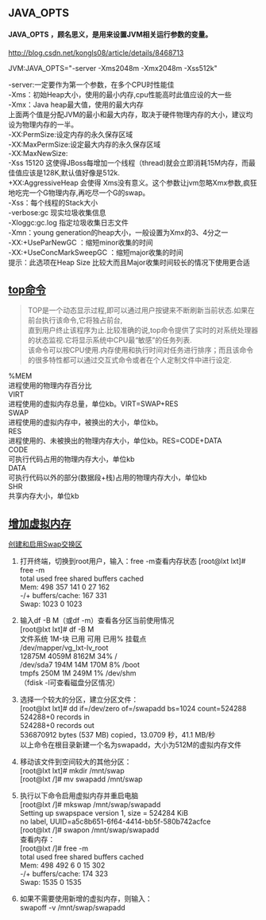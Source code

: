## JAVA_OPTS

#### JAVA_OPTS ，顾名思义，是用来设置JVM相关运行参数的变量。
http://blog.csdn.net/kongls08/article/details/8468713

JVM:JAVA_OPTS="-server -Xms2048m -Xmx2048m -Xss512k"

-server:一定要作为第一个参数，在多个CPU时性能佳  
-Xms：初始Heap大小，使用的最小内存,cpu性能高时此值应设的大一些  
-Xmx：Java heap最大值，使用的最大内存  
上面两个值是分配JVM的最小和最大内存，取决于硬件物理内存的大小，建议均设为物理内存的一半。  
-XX:PermSize:设定内存的永久保存区域  
-XX:MaxPermSize:设定最大内存的永久保存区域  
-XX:MaxNewSize:  
-Xss 15120 这使得JBoss每增加一个线程（thread)就会立即消耗15M内存，而最佳值应该是128K,默认值好像是512k.  
+XX:AggressiveHeap 会使得 Xms没有意义。这个参数让jvm忽略Xmx参数,疯狂地吃完一个G物理内存,再吃尽一个G的swap。  
-Xss：每个线程的Stack大小  
-verbose:gc 现实垃圾收集信息  
-Xloggc:gc.log 指定垃圾收集日志文件  
-Xmn：young generation的heap大小，一般设置为Xmx的3、4分之一  
-XX:+UseParNewGC ：缩短minor收集的时间  
-XX:+UseConcMarkSweepGC ：缩短major收集的时间  
提示：此选项在Heap Size 比较大而且Major收集时间较长的情况下使用更合适  



## [top命令](http://www.jb51.net/LINUXjishu/34604.html)

> TOP是一个动态显示过程,即可以通过用户按键来不断刷新当前状态.如果在前台执行该命令,它将独占前台,  
直到用户终止该程序为止.比较准确的说,top命令提供了实时的对系统处理器的状态监视.它将显示系统中CPU最“敏感”的任务列表.  
该命令可以按CPU使用.内存使用和执行时间对任务进行排序；而且该命令的很多特性都可以通过交互式命令或者在个人定制文件中进行设定.  

%MEM  
进程使用的物理内存百分比  
VIRT  
进程使用的虚拟内存总量，单位kb。VIRT=SWAP+RES  
SWAP  
进程使用的虚拟内存中，被换出的大小，单位kb。  
RES  
进程使用的、未被换出的物理内存大小，单位kb。RES=CODE+DATA  
CODE  
可执行代码占用的物理内存大小，单位kb  
DATA  
可执行代码以外的部分(数据段+栈)占用的物理内存大小，单位kb  
SHR  
共享内存大小，单位kb  


## [增加虚拟内存](http://blog.csdn.net/shunzi19860518/article/details/4828490)
   [创建和启用Swap交换区](http://www.cnblogs.com/zsummer/p/4808422.html)


1. 打开终端，切换到root用户，输入：free -m查看内存状态
[root@lxt lxt]# free -m  
             total       used       free     shared    buffers     cached  
Mem:           498        357        141          0         27        162  
-/+ buffers/cache:        167        331  
Swap:         1023          0       1023  


2. 输入df -B M（或df -m）查看各分区当前使用情况  
[root@lxt lxt]# df -B M  
文件系统               1M-块        已用     可用 已用% 挂载点  
/dev/mapper/vg_lxt-lv_root  
                        12875M     4059M     8162M  34% /  
/dev/sda7                 194M       14M      170M   8% /boot  
tmpfs                     250M        1M      249M   1% /dev/shm  
（fdisk -l可查看磁盘分区情况）  

3. 选择一个较大的分区，建立分区文件：  
[root@lxt lxt]# dd if=/dev/zero of=/swapadd bs=1024 count=524288  
524288+0 records in  
524288+0 records out  
536870912 bytes (537 MB) copied，13.0709 秒，41.1 MB/秒  
以上命令在根目录新建一个名为swapadd，大小为512M的虚拟内存文件  

4. 移动该文件到空间较大的其他分区：  
[root@lxt lxt]# mkdir /mnt/swap  
[root@lxt /]# mv swapadd /mnt/swap  

5. 执行以下命令启用虚拟内存并重启电脑  
[root@lxt /]# mkswap /mnt/swap/swapadd  
Setting up swapspace version 1, size = 524284 KiB  
no label, UUID=a5c8b651-6f64-4414-bb5f-580b742acfce  
[root@lxt /]# swapon /mnt/swap/swapadd  
查看内存：  
[root@lxt /]# free -m  
             total       used       free     shared    buffers     cached  
Mem:           498        492          6          0         15        302  
-/+ buffers/cache:        174        323  
Swap:         1535          0       1535  

6. 如果不需要使用新增的虚拟内存，则输入：  
swapoff -v /mnt/swap/swapadd   






